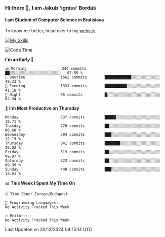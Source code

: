 ### Hi there 👋, I am Jakub 'igniss' Bordáš

#### I am Student of Computer Science in Bratislava
To know me better, head over to my [website](https://bordas.sk).

[![My Skills](https://skillicons.dev/icons?i=js,html,css,figma,svelte,java,kotlin,python,postgresql,typescript,nest,nodejs)](https://bordas.sk)


<!--START_SECTION:waka-->
![Code Time](http://img.shields.io/badge/Code%20Time-1%2C613%20hrs%201%20min-blue)

**I'm an Early 🐤** 

```text
🌞 Morning                244 commits         ██░░░░░░░░░░░░░░░░░░░░░░░   07.55 % 
🌆 Daytime                1562 commits        ████████████░░░░░░░░░░░░░   48.33 % 
🌃 Evening                1331 commits        ██████████░░░░░░░░░░░░░░░   41.18 % 
🌙 Night                  95 commits          █░░░░░░░░░░░░░░░░░░░░░░░░   02.94 % 
```
📅 **I'm Most Productive on Thursday** 

```text
Monday                   637 commits         █████░░░░░░░░░░░░░░░░░░░░   19.71 % 
Tuesday                  278 commits         ██░░░░░░░░░░░░░░░░░░░░░░░   08.60 % 
Wednesday                394 commits         ███░░░░░░░░░░░░░░░░░░░░░░   12.19 % 
Thursday                 841 commits         ███████░░░░░░░░░░░░░░░░░░   26.02 % 
Friday                   319 commits         ██░░░░░░░░░░░░░░░░░░░░░░░   09.87 % 
Saturday                 323 commits         ██░░░░░░░░░░░░░░░░░░░░░░░   09.99 % 
Sunday                   440 commits         ███░░░░░░░░░░░░░░░░░░░░░░   13.61 % 
```


📊 **This Week I Spent My Time On** 

```text
🕑︎ Time Zone: Europe/Budapest

💬 Programming Languages: 
No Activity Tracked This Week

🔥 Editors: 
No Activity Tracked This Week
```


 Last Updated on 30/12/2024 04:15:14 UTC
<!--END_SECTION:waka-->
